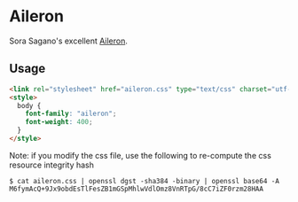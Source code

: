 # Aileron

Sora Sagano's excellent [Aileron](https://dotcolon.net/font/aileron/).


## Usage

```html
<link rel="stylesheet" href="aileron.css" type="text/css" charset="utf-8" integrity="sha384-M6fymAcQ+9Jx9obdEsTlFesZB1mGSpMhlwVdlOmz8VnRTpG/8cC7iZF0rzm28HAA" crossorigin="anonymous" />
<style>
  body {
    font-family: "aileron";
    font-weight: 400;
  }
</style>
```

Note: if you modify the css file, use the following to re-compute the css resource integrity hash

    $ cat aileron.css | openssl dgst -sha384 -binary | openssl base64 -A
    M6fymAcQ+9Jx9obdEsTlFesZB1mGSpMhlwVdlOmz8VnRTpG/8cC7iZF0rzm28HAA
